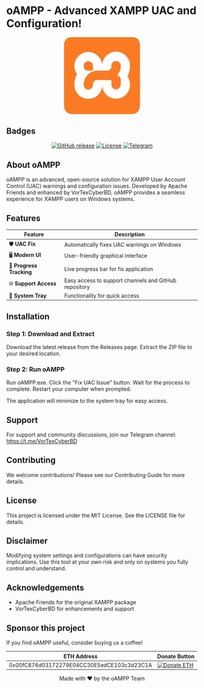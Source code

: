 **oAMPP - Advanced XAMPP UAC and Configuration!**
=====================================================

<p align="center">
  <img src="https://github.com/nectariferous/oAMPP/raw/main/oAMPP_logo.png" alt="oAMPP Logo" width="200"/>
</p>

**Badges**
---------

<p align="center">
  <a href="https://github.com/likhonsheikhorg/oAMPP/releases"><img src="https://img.shields.io/github/v/release/likhonsheikhorg/oAMPP?style=flat-square" alt="GitHub release"></a>
  <a href="https://github.com/likhonsheikhorg/oAMPP/blob/main/LICENSE"><img src="https://img.shields.io/github/license/likhonsheikhorg/oAMPP?style=flat-square" alt="License"></a>
  <a href="https://t.me/VorTexCyberBD"><img src="https://img.shields.io/badge/Telegram-Join-blue?style=flat-square&logo=telegram" alt="Telegram"></a>
</p>

**About oAMPP**
---------------

oAMPP is an advanced, open-source solution for XAMPP User Account Control (UAC) warnings and configuration issues. Developed by Apache Friends and enhanced by VorTexCyberBD, oAMPP provides a seamless experience for XAMPP users on Windows systems.

**Features**
------------

| **Feature** | **Description** |
| --- | --- |
| 🛡️ **UAC Fix** | Automatically fixes UAC warnings on Windows |
| 🖥️ **Modern UI** | User-friendly graphical interface |
| 🎨 **Progress Tracking** | Live progress bar for fix application |
| 🌐 **Support Access** | Easy access to support channels and GitHub repository |
| 🔔 **System Tray** | Functionality for quick access |

**Installation**
--------------

### Step 1: Download and Extract

Download the latest release from the Releases page.
Extract the ZIP file to your desired location.

### Step 2: Run oAMPP

Run oAMPP.exe.
Click the "Fix UAC Issue" button.
Wait for the process to complete.
Restart your computer when prompted.

The application will minimize to the system tray for easy access.

**Support**
------------

For support and community discussions, join our Telegram channel:
https://t.me/VorTexCyberBD

**Contributing**
--------------

We welcome contributions! Please see our Contributing Guide for more details.

**License**
------------

This project is licensed under the MIT License. See the LICENSE file for details.

**Disclaimer**
--------------

Modifying system settings and configurations can have security implications. Use this tool at your own risk and only on systems you fully control and understand.

**Acknowledgements**
------------------

* Apache Friends for the original XAMPP package
* VorTexCyberBD for enhancements and support

**Sponsor this project**
-----------------------

If you find oAMPP useful, consider buying us a coffee!

| **ETH Address** | **Donate Button** |
| --- | --- |
| 0x00fC876d03172279E04CC30E5edCE103c3d23C1A | <a href="https://etherscan.io/address/0x00fC876d03172279E04CC30E5edCE103c3d23C1A"> <img src="https://img.shields.io/badge/Donate-ETH-blue?style=for-the-badge&logo=ethereum" alt="Donate ETH"> </a> |

<p align="center">Made with ❤️ by the oAMPP Team</p>
